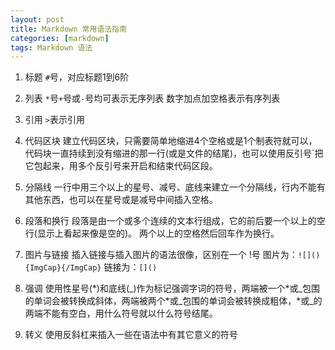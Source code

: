 ```yaml
---
layout: post
title: Markdown 常用语法指南
categories: [markdown]
tags: Markdown 语法
---
```


1. 标题
`#`号，对应标题1到6阶

2. 列表
`*`号`+`号或`-`号均可表示无序列表
数字加点加空格表示有序列表

3. 引用
`>`表示引用

4. 代码区块
建立代码区块，只需要简单地缩进4个空格或是1个制表符就可以，代码块一直持续到没有缩进的那一行(或是文件的结尾)，也可以使用反引号\`把它包起来，用多个反引号来开启和结束代码区段。

5. 分隔线
一行中用三个以上的星号、减号、底线来建立一个分隔线，行内不能有其他东西，也可以在星号或是减号中间插入空格。

6. 段落和换行
段落是由一个或多个连续的文本行组成，它的前后要一个以上的空行(显示上看起来像是空的)。
两个以上的空格然后回车作为换行。

7. 图片与链接
插入链接与插入图片的语法很像，区别在一个 !号
图片为：`![](){ImgCap}{/ImgCap}`
链接为：`[]()`

8. 强调
使用性星号(\*)和底线(\_)作为标记强调字词的符号，两端被一个\*或\_包围的单词会被转换成斜体，两端被两个\*或\_包围的单词会被转换成粗体，*或_的两端不能有空白，用什么符号就以什么符号结尾。

9. 转义
使用反斜杠来插入一些在语法中有其它意义的符号
